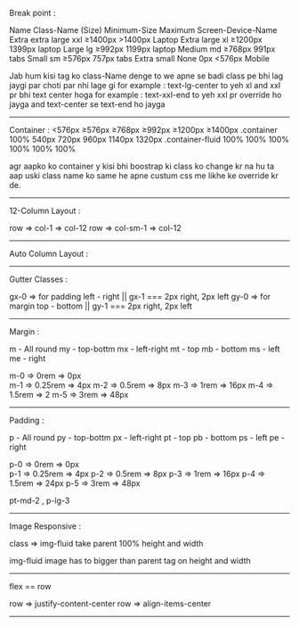 Break point :

Name                Class-Name (Size)    Minimum-Size    Maximum         Screen-Device-Name
Extra extra large   xxl                  ≥1400px         >1400px         Laptop
Extra large         xl                   ≥1200px         1399px          laptop
Large               lg                   ≥992px          1199px          laptop
Medium              md                   ≥768px          991px           tabs
Small               sm                   ≥576px          757px           tabs
Extra small         None                 0px             <576px          Mobile



Jab hum kisi tag ko class-Name denge to we apne se badi class pe bhi lag jaygi par choti par nhi lage gi 
    for example : text-lg-center to yeh xl and xxl pr bhi text center hoga 
    for example : text-xxl-end to yeh xxl pr override ho jayga and text-center se text-end ho jayga 

--------------------------------------------------------------------------------

Container :
                    <576px      ≥576px      ≥768px      ≥992px      ≥1200px     ≥1400px
.container	        100%	    540px	    720px	    960px	    1140px	    1320px
.container-fluid	100%	    100%	    100%	    100%	    100%	    100%


agr aapko ko container y kisi bhi boostrap ki class ko change kr na hu ta aap uski class name ko same he apne custum css me likhe ke override kr de. 



--------------------------------------------------------------------------------

12-Column Layout :


row => col-1 => col-12
row => col-sm-1 => col-12


--------------------------------------------------------------------------------

Auto Column Layout :

--------------------------------------------------------------------------------

Gutter Classes :

gx-0 => for padding left - right   || gx-1 === 2px right, 2px left 
gy-0 => for margin top - bottom    || gy-1 === 2px right, 2px left 


--------------------------------------------------------------------------------

Margin :

m   - All round
my  - top-bottm
mx  - left-right
mt  - top
mb  - bottom
ms  - left
me  - right


m-0 => 0rem     =>  0px  
m-1 => 0.25rem  =>  4px
m-2 => 0.5rem   =>  8px
m-3 => 1rem     => 16px
m-4 => 1.5rem   => 2 
m-5 => 3rem     => 48px



--------------------------------------------------------------------------------


Padding : 

p   - All round
py  - top-bottm
px  - left-right
pt  - top
pb  - bottom
ps  - left
pe  - right


p-0 => 0rem     =>  0px  
p-1 => 0.25rem  =>  4px
p-2 => 0.5rem   =>  8px
p-3 => 1rem     => 16px
p-4 => 1.5rem   => 24px
p-5 => 3rem     => 48px

pt-md-2 , p-lg-3


--------------------------------------------------------------------------------

Image Responsive : 

class => img-fluid take parent 100% height and width 

img-fluid image has to bigger than parent tag on height and width


--------------------------------------------------------------------------------

flex == row 

row => justify-content-center 
row => align-items-center 


--------------------------------------------------------------------------------
